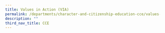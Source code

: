 ```yaml
---
title: Values in Action (VIA)
permalink: /departments/character-and-citizenship-education-cce/values-in-action-via
description: ""
third_nav_title: CCE
---
```

